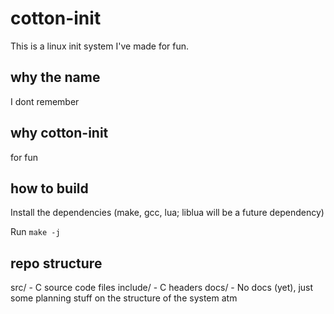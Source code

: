 # cotton-init

This is a linux init system I've made for fun.

## why the name
I dont remember

## why cotton-init
for fun

## how to build
Install the dependencies (make, gcc, lua; liblua will be a future dependency)

Run `make -j`

## repo structure

src/ - C source code files
include/ - C headers
docs/ - No docs (yet), just some planning stuff on the structure of the system atm
